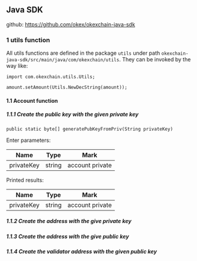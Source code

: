 ## Java SDK

github: https://github.com/okex/okexchain-java-sdk

### 1 utils function

All utils functions are defined in the package `utils` under path `okexchain-java-sdk/src/main/java/com/okexchain/utils`. They can be invoked by the way like:

```
import com.okexchain.utils.Utils;

amount.setAmount(Utils.NewDecString(amount));
```

#### 1.1 Account function
##### 1.1.1 Create the public key with the given private key
```
public static byte[] generatePubKeyFromPriv(String privateKey)
```

Enter parameters:

|  Name   | Type  |Mark|
|  ----  | ----  |----|
| privateKey  | string |account private|

Printed results:

|  Name   | Type  |Mark|
|  ----  | ----  |----|
| privateKey  | string |account private|

##### 1.1.2 Create the address with the give private key

##### 1.1.3 Create the address with the give public key

##### 1.1.4 Create the validator address with the given public key
